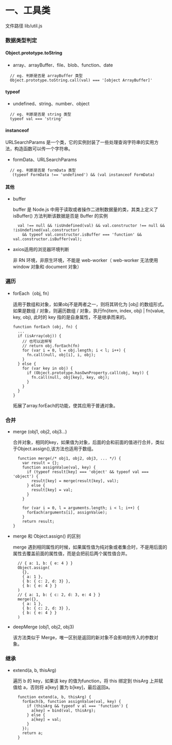 # 一、工具类

文件路径 lib/util.js

### 数据类型判定

#### Object.prototype.toString

* array、arrayBuffer、file、blob、function、date

```
  // eg. 判断是否是 arrayBuffer 类型
  Object.prototype.toString.call(val) === '[object ArrayBuffer]'
```

#### typeof

* undefined、string、number、object
  
```
  // eg. 判断是否是 string 类型
  typeof val === 'string'
```

#### instanceof

URLSearchParams 是一个类，它的实例封装了一些处理查询字符串的实用方法，构造函数可以传一个字符串。

* formData、URLSearchParams

```
  // eg. 判断是否是 formData 类型
   (typeof FormData !== 'undefined') && (val instanceof FormData)
```

#### 其他

* buffer

  buffer 是 Node.js 中用于读取或者操作二进制数据量的类，其类上定义了 isBuffer() 方法判断该数据是否是 Buffer 的实例

  ```
    val !== null && !isUndefined(val) && val.constructor !== null && !isUndefined(val.constructor)
      && typeof val.constructor.isBuffer === 'function' && val.constructor.isBuffer(val);
  ```

* axios适用的浏览器环境判断

  非 RN 环境，非原生环境，不能是 web-worker（ web-worker 无法使用 window 对象和 document 对象）

### 遍历

* forEach（obj, fn）

  适用于数组和对象，如果obj不是两者之一，则将其转化为 [obj] 的数组形式。如果是数组 / 对象，则遍历数组 / 对象，执行fn(item, index, obj) | fn(value, key, obj), 此时的 key 指的是自身属性，不是继承而来的。

  ```
  function forEach (obj, fn) {
    ...
    if (isArray(obj)) {
      // 也可以这样写
      // return obj.forEach(fn)
      for (var i = 0, l = obj.length; i < l; i++) {
        fn.call(null, obj[i], i, obj);
      }
    } else {
      for (var key in obj) {
        if (Object.prototype.hasOwnProperty.call(obj, key)) {
          fn.call(null, obj[key], key, obj);
        }
      }
    }
  }
  ```
  拓展了array.forEach的功能，使其应用于普通对象。

### 合并

* merge (obj1, obj2, obj3...)

  合并对象，相同的key，如果值为对象，后面的会和前面的值进行合并，类似于Object.assign(),该方法也适用于数组。

  ```
    function merge(/* obj1, obj2, obj3, ... */) {
      var result = {};
      function assignValue(val, key) {
        if (typeof result[key] === 'object' && typeof val === 'object') {
          result[key] = merge(result[key], val);
        } else {
          result[key] = val;
        }
      }

      for (var i = 0, l = arguments.length; i < l; i++) {
        forEach(arguments[i], assignValue);
      }
      return result;
  }
  ```
* merge 和 Object.assign() 的区别
  
  merge 遇到相同属性的时候，如果属性值为纯对象或者集合时，不是用后面的属性去覆盖前面的属性值，而是会把前后两个属性值合并。

  ```
    // { a: 1, b: { e: 4 } }
    Object.assign(
      {},
      { a: 1 },
      { b: { c: 2, d: 3} },
      { b: { e: 4 } }
    )
    // { a: 1, b: { c: 2, d: 3, e: 4 } }
    merge({},
      { a: 1 },
      { b: { c: 2, d: 3} },
      { b: { e: 4 } }
    )
  ```


* deepMerge (obj1, obj2, obj3)

  该方法类似于 Merge，唯一区别是返回的新对象不会影响到传入的参数对象。

### 继承

* extend(a, b, thisArg)
  
  遍历 b 的 key，如果该 key 的值为function，将 this 绑定到 thisArg 上并赋值给 a，否则将 a[key] 置为 b[key]，最后返回a。

  ```
    function extend(a, b, thisArg) {
      forEach(b, function assignValue(val, key) {
        if (thisArg && typeof v al === 'function') {
          a[key] = bind(val, thisArg);
        } else {
          a[key] = val;
        }
      });
      return a;
    }
  ```